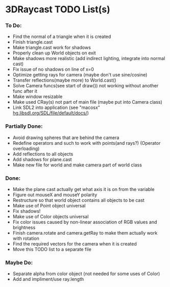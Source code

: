 # 3DRaycast TODO List(s)

### To Do:

<!-- - classes.cpp line 182: add position to ball shadow casting(??) -->
- Find the normal of a triangle when it is created
- Finish triangle.cast
- Make triangle.cast work for shadows
- Properly clean up World objects on exit
- Make shadows more realistic (add indirect lighting, integrate into normal cast)
- Fix issue of no shadows on line of x=0
- Optimize getting rays for camera (maybe don't use sine/cosine)
- Transfer reflections(maybe more) to World.cast()
- Solve Camera funcs(see start of draw()) not working without another func after it
- Make window resizable
- Make used CRay(s) not part of main file (maybe put into Camera class)
- Link SDL2 into application (see "macosx" [hg.libsdl.org/SDL/file/default/docs/](hg.libsdl.org/SDL/file/default/docs/))

### Partially Done:

- Avoid drawing spheres that are behind the camera
- Redefine operators and such to work with points(and rays?) (Operator overloading)
- Add reflections to all objects
- Add shadows for plane.cast
- Make new file for world and make camera part of world class

### Done:

- Make the plane cast actually get what axis it is on from the variable
- Figure out mouseX and mouseY polarity
- Restructure so that world object contains all objects to be cast
- Make use of Point object universal
- Fix shadows!
- Make use of Color objects universal
- Fix color issues caused by non-linear association of RGB values and brightness
- Finish camera.rotate and camera.getRay to make them actually work with rotation
- Find the required vectors for the camera when it is created
- Move this TODO list to a separate file

### Maybe Do:

- Separate alpha from color object (not needed for some uses of Color)
- Add and impliment/use ray.length


